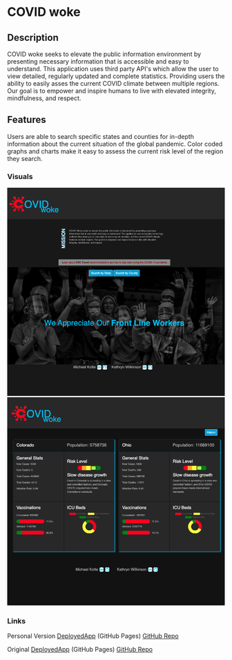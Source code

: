 # COVID woke

## Description

COVID woke seeks to elevate the public information environment by presenting necessary information that is accessible and easy to understand. This application uses third party API's which allow the user to view detailed, regularly updated and complete statistics. Providing users the ability to easily asses the current COVID climate between multiple regions. Our goal is to empower and inspire humans to live with elevated integrity, mindfulness, and respect.

## Features

Users are able to search specific states and counties for in-depth information about the current situation of the global pandemic. Color coded graphs and charts make it easy to assess the current risk level of the region they search.

### Visuals

![screenshot](assets/images/covid-woke-landing.png)
![screenshot](assets/images/covid-woke-results.png)

### Links

Personal Version
[DeployedApp](<https://nahco-code.github.io/Covid-Woke-personal-version/>) (GitHub Pages)
[GitHub Repo](<https://github.com/NAHco-code/Covid-Woke-personal-version.git>)

Original
[DeployedApp](<https://mkotte.github.io/COVIDwoke>) (GitHub Pages)
[GitHub Repo](<https://github.com/mkotte/COVIDwoke>)

<!--
### Links

[Live](<https://mkotte.github.io/COVIDwoke>) (GitHub Pages)
[Code](<https://github.com/mkotte/COVIDwoke>)

Summary:
Users are able to search specific states and counties for in-depth information about the current situation of the global pandemic. Color coded graphs and charts make it easy to assess the current risk level of the region they search.

Role:
Team of 2 - 50/50

Tools:
html, css, javascript, bootstrap,
3 apis -

Original Project Requirements:

* Use a CSS framework other than Bootstrap.
* Be deployed to GitHub Pages.
* Be interactive (i.e., accept and respond to user input).
* Use at least two server-side APIs.
* Does not use alerts, confirms, or prompts (use modals).
* Use client-side storage to store persistent data.
* Be responsive.
* Have a polished UI.
* Have a clean repository that meets quality coding standards (file structure, naming conventions, follows best practices for class/id naming conventions, indentation, quality comments, etc.).
* Have a quality README (with unique name, description, technologies used, screenshot, and link to deployed application).
-->
